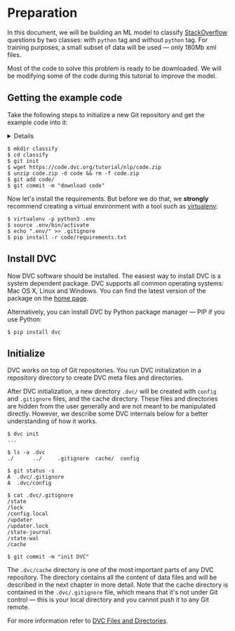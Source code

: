 # Preparation

In this document, we will be building an ML model to classify
[StackOverflow](https://stackoverflow.com) questions by two classes: with
`python` tag and without `python` tag. For training purposes, a small subset of
data will be used — only 180Mb xml files.

Most of the code to solve this problem is ready to be downloaded. We will be
modifying some of the code during this tutorial to improve the model.

## Getting the example code

Take the following steps to initialize a new Git repository and get the example
code into it:

<details>

### Expand to learn how to download on Windows

Windows doesn't include the `wget` utility by default, so you'll need to use the
browser to download `code.zip`. Save it into the project directory, `classify/`.
(Right-click [this link](https://code.dvc.org/tutorial/nlp/code.zip) and click
`Save Link As...`(Chrome).

</details>

```dvc
$ mkdir classify
$ cd classify
$ git init
$ wget https://code.dvc.org/tutorial/nlp/code.zip
$ unzip code.zip -d code && rm -f code.zip
$ git add code/
$ git commit -m "download code"
```

Now let's install the requirements. But before we do that, we **strongly**
recommend creating a virtual environment with a tool such as
[virtualenv](https://virtualenv.pypa.io/en/stable/):

```dvc
$ virtualenv -p python3 .env
$ source .env/bin/activate
$ echo ".env/" >> .gitignore
$ pip install -r code/requirements.txt
```

## Install DVC

Now DVC software should be installed. The easiest way to install DVC is a system
dependent package. DVC supports all common operating systems: Mac OS X, Linux
and Windows. You can find the latest version of the package on the
[home page](/).

Alternatively, you can install DVC by Python package manager — PIP if you use
Python:

```dvc
$ pip install dvc
```

## Initialize

DVC works on top of Git repositories. You run DVC initialization in a repository
directory to create DVC meta files and directories.

After DVC initialization, a new directory `.dvc/` will be created with `config`
and `.gitignore` files, and the <abbr>cache</abbr> directory. These files and
directories are hidden from the user generally and are not meant to be
manipulated directly. However, we describe some DVC internals below for a better
understanding of how it works.

```dvc
$ dvc init
...

$ ls -a .dvc
./      ../     .gitignore  cache/  config

$ git status -s
A  .dvc/.gitignore
A  .dvc/config

$ cat .dvc/.gitignore
/state
/lock
/config.local
/updater
/updater.lock
/state-journal
/state-wal
/cache

$ git commit -m "init DVC"
```

The `.dvc/cache` directory is one of the most important parts of any DVC
repository. The directory contains all the content of data files and will be
described in the next chapter in more detail. Note that the cache directory is
contained in the `.dvc/.gitignore` file, which means that it's not under Git
control — this is your local directory and you cannot push it to any Git remote.

For more information refer to
[DVC Files and Directories](/doc/user-guide/dvc-files-and-directories).
